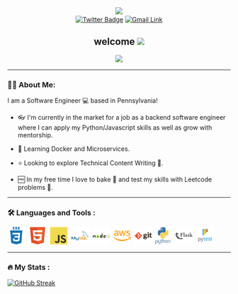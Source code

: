 <div id="header" align="center">
  <img src="https://media.giphy.com/media/L1R1tvI9svkIWwpVYr/giphy.gif" width="100"/>
</div>
<div id="badges" align="center">
  <a href="https://twitter.com/karenastevens_"><img src="https://img.shields.io/badge/Twitter-1DA1F2?style=for-the-badge&logo=twitter&logoColor=white" alt="Twitter Badge"></a>
  <a href="mailto:karenastevens001@gmail.com"><img src="https://img.shields.io/badge/Gmail-D14836?style=for-the-badge&logo=gmail&logoColor=white" alt="Gmail Link"></a>
</div>
<div align="center">
  <h2>
    welcome
    <img src="https://media.giphy.com/media/hvRJCLFzcasrR4ia7z/giphy.gif" width="30px"/>
  </h2>
  <img src="https://i.imgur.com/D3Ai0fQ.jpg">
</div>

---

### 👩‍💻 About Me:

I am a Software Engineer 💻 based in Pennsylvania!

- 👓 I'm currently in the market for a job as a backend software engineer where I can apply my Python/Javascript skills as well as grow with mentorship. 

- 🌱 Learning Docker and Microservices.

- ⭐ Looking to explore Technical Content Writing 📂.

- 🆓 In my free time I love to bake 🧁 and test my skills with Leetcode problems 🥇.

---

### 🛠️ Languages and Tools :
<div>
  <img src="https://github.com/devicons/devicon/blob/master/icons/css3/css3-plain-wordmark.svg"  title="CSS3" alt="CSS" width="40" height="40"/>&nbsp;
  <img src="https://github.com/devicons/devicon/blob/master/icons/html5/html5-original.svg" title="HTML5" alt="HTML" width="40" height="40"/>&nbsp;
  <img src="https://github.com/devicons/devicon/blob/master/icons/javascript/javascript-original.svg" title="JavaScript" alt="JavaScript" width="40" height="40"/>&nbsp;
  <img src="https://github.com/devicons/devicon/blob/master/icons/mysql/mysql-original-wordmark.svg" title="MySQL"  alt="MySQL" width="40" height="40"/>&nbsp;
  <img src="https://github.com/devicons/devicon/blob/master/icons/nodejs/nodejs-original-wordmark.svg" title="NodeJS" alt="NodeJS" width="40" height="40"/>&nbsp;
  <img src="https://github.com/devicons/devicon/blob/master/icons/amazonwebservices/amazonwebservices-plain-wordmark.svg" title="AWS" alt="AWS" width="40" height="40"/>&nbsp;
  <img src="https://github.com/devicons/devicon/blob/master/icons/git/git-original-wordmark.svg" title="Git" **alt="Git" width="40" height="40"/>
  <img src="https://github.com/devicons/devicon/blob/master/icons/python/python-original-wordmark.svg"  title="Python" alt="Python" width="40" height="40"/>&nbsp;
  <img src="https://github.com/devicons/devicon/blob/master/icons/flask/flask-original-wordmark.svg"  title="Flask" alt="Flask" width="40" height="40"/>&nbsp;
   <img src="https://github.com/devicons/devicon/blob/master/icons/pytest/pytest-original-wordmark.svg"  title="Pytest" alt="pytest" width="40" height="40"/>&nbsp;
</div>

---

### 🔥 My Stats :
[![GitHub Streak](http://github-readme-streak-stats.herokuapp.com?user=karenastevens&theme=dark&background=000000)](https://git.io/streak-stats)

